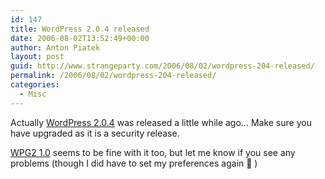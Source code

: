 ```yaml
---
id: 147
title: WordPress 2.0.4 released
date: 2006-08-02T13:52:49+00:00
author: Anton Piatek
layout: post
guid: http://www.strangeparty.com/2006/08/02/wordpress-204-released/
permalink: /2006/08/02/wordpress-204-released/
categories:
  - Misc
---
```

Actually [WordPress 2.0.4](http://wordpress.org/development/2006/07/wordpress-204/) was released a little while ago&#8230; Make sure you have upgraded as it is a security release.

[WPG2 1.0](http://wpg2.ozgreg.com/index.php/Main_Page) seems to be fine with it too, but let me know if you see any problems (though I did have to set my preferences again 🙁 )